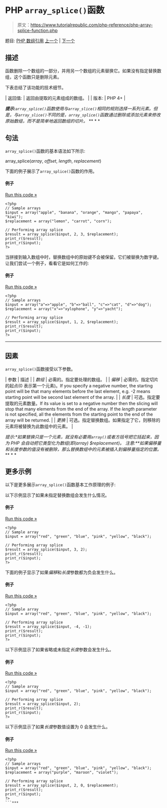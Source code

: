 # PHP `array_splice()`函数

> 原文：<https://www.tutorialrepublic.com/php-reference/php-array-splice-function.php>

题目: [PHP 数组引用](php-array-functions.php) [上一个](php-array-slice-function.php) | [下一个](php-array-sum-function.php)

## 描述

函数删除一个数组的一部分，并用另一个数组的元素替换它。如果没有指定替换数组，这个函数只是删除元素。

下表总结了该功能的技术细节。

| 返回值: | 返回由提取的元素组成的数组。 |
| 版本: | PHP 4+ |

 ***提示:**`array_splice()`函数使用与`array_slice()`相同的规则选择一系列元素。但是，与`array_slice()`不同的是，`array_splice()`函数通过删除或添加元素来修改原始数组，而不是简单地返回数组的切片。*  ** * *

## 句法

`array_splice()`函数的基本语法如下所示:

array_splice(*array*, *offset*, *length*, *replacement*)

下面的例子展示了`array_splice()`函数的作用。

#### 例子

[Run this code »](../codelab.php?topic=php&file=splicing-an-array "Run this code to view the output")

```
<?php
// Sample arrays
$input = array("apple", "banana", "orange", "mango", "papaya", "kiwi");
$replacement = array("lemon", "carrot", "corn");

// Performing array splice
$result = array_splice($input, 2, 3, $replacement);
print_r($result);
print_r($input);
?>
```

当拼接到输入数组中时，替换数组中的原始键不会被保留。它们被替换为数字键。让我们尝试一个例子，看看它是如何工作的:

#### 例子

[Run this code »](../codelab.php?topic=php&file=splicing-an-associative-array "Run this code to view the output")

```
<?php
// Sample arrays
$input = array("a"=>"apple", "b"=>"ball", "c"=>"cat", "d"=>"dog");
$replacement = array("x"=>"xylophone", "y"=>"yacht");

// Performing array splice
$result = array_splice($input, 1, 2, $replacement);
print_r($result);
print_r($input);
?>
```

* * *

## 因素

`array_splice()`函数接受以下参数。

| 参数 | 描述 |
| *数组* | 必需的。指定要处理的数组。 |
| *偏移* | 必需的。指定切片的起点(0 表示第一个元素)。If you specify a negative number, the starting point will be that many elements before the last element, e.g. -2 means starting point will be second last element of the array. |
| *长度* | 可选。指定要提取的元素数量。If its value is set to a negative number then the slicing will stop that many elements from the end of the array. If the *length* parameter is not specified, all the elements from the starting point to the end of the array will be returned. |
| *更换* | 可选。指定替换数组。如果指定了它，则移除的元素将被替换为此数组中的元素。 |

 ***提示:**如果替换只是一个元素，就没有必要用`array()`或者方括号把它括起来，因为 PHP 会自动把它类型化为数组(即(array) $replacement)。*  ****注意:**如果*偏移量*和*长度*参数的值没有被删除，那么替换数组中的元素被插入到*偏移量*指定的位置。*  ** * *

## 更多示例

以下是更多展示`array_splice()`函数基本工作原理的例子:

以下示例显示了如果未指定替换数组会发生什么情况。

#### 例子

[Run this code »](../codelab.php?topic=php&file=splicing-an-array-without-replacement "Run this code to view the output")

```
<?php
// Sample array
$input = array("red", "green", "blue", "pink", "yellow", "black");

// Performing array splice
$result = array_splice($input, 3, 2);
print_r($result);
print_r($input);
?>
```

下面的例子显示了如果*偏移*和*长度*参数都为负会发生什么。

#### 例子

[Run this code »](../codelab.php?topic=php&file=splicing-an-array-when-both-offset-and-length-are-negative "Run this code to view the output")

```
<?php
// Sample array
$input = array("red", "green", "blue", "pink", "yellow", "black");

// Performing array splice
$result = array_splice($input, -4, -1);
print_r($result);
print_r($input);
?>
```

以下示例显示了如果省略或未指定*长度*参数会发生什么。

#### 例子

[Run this code »](../codelab.php?topic=php&file=splicing-an-array-when-length-is-omitted "Run this code to view the output")

```
<?php
// Sample array
$input = array("red", "green", "blue", "pink", "yellow", "black");

// Performing array splice
$result = array_splice($input, 2);
print_r($result);
print_r($input);
?>
```

以下示例显示了如果*长度*参数值设置为 0 会发生什么。

#### 例子

[Run this code »](../codelab.php?topic=php&file=splicing-an-array-when-length-is-zero "Run this code to view the output")

```
<?php
// Sample arrays
$input = array("red", "green", "blue", "pink", "yellow", "black");
$replacement = array("purple", "maroon", "violet");

// Performing array splice
$result = array_splice($input, 2, 0, $replacement);
print_r($result);
print_r($input);
?>
```***
